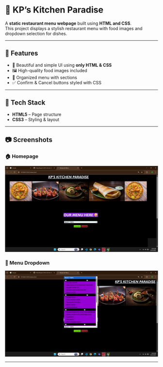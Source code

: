 # 🍴 KP’s Kitchen Paradise  

A **static restaurant menu webpage** built using **HTML and CSS**.  
This project displays a stylish restaurant menu with food images and dropdown selection for dishes. 

---
## 📌 Features  
- 🎨 Beautiful and simple UI using **only HTML & CSS**  
- 🖼️ High-quality food images included  
- 📂 Organized menu with sections  
- ✅ Confirm & Cancel buttons styled with CSS

---

## 🚀 Tech Stack  
- **HTML5** – Page structure  
- **CSS3** – Styling & layout

---

## 📷 Screenshots  

### 🏠 Homepage  
![Homepage](output1.png)  

### 📑 Menu Dropdown  
![Menu Dropdown](output.png)  

---

